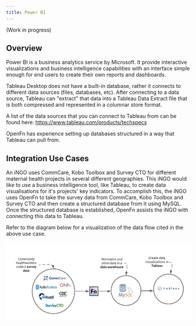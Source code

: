 ```yaml
---
title: Power BI
---
```


(Work in progress)

## Overview

Power BI is a business analytics service by Microsoft. It provide interactive visualizations and business intelligence capabilities with an interface simple enough for end users to create their own reports and dashboards.

Tableau Desktop does not have a built-in database, rather it connects to
different data sources (files, databases, etc). After connecting to a data
source, Tableau can "extract" that data into a Tableau Data Extract file that is
both compressed and represented in a columnar store format.

A list of the data sources that you can connect to Tableau from can be found
here: https://www.tableau.com/products/techspecs

OpenFn has experience setting up databases structured in a way that Tableau can
pull from.

## Integration Use Cases

An iNGO uses CommCare, Kobo Toolbox and Survey CTO for different maternal health
projects in several different geographies. This iNGO would like to use a
business intelligence tool, like Tableau, to create data visualisations for it's
projects' key indicators. To accomplish this, the iNGO uses OpenFn to take the
survey data from CommCare, Kobo Toolbox and Survey CTO and then create a
structured database from it using MySQL. Once the structured database is
established, OpenFn assists the iNGO with connecting this data to Tableau.

Refer to the diagram below for a visualization of the data flow cited in the
above use case.

![Tableau Data Flow Visualization](/img/survey_db_tableau.png)
<!-- please note that the diagram can be found at this link: https://lucid.app/lucidchart/invitations/accept/67c935c0-ec87-4454-b38f-57a6c002f597  -->